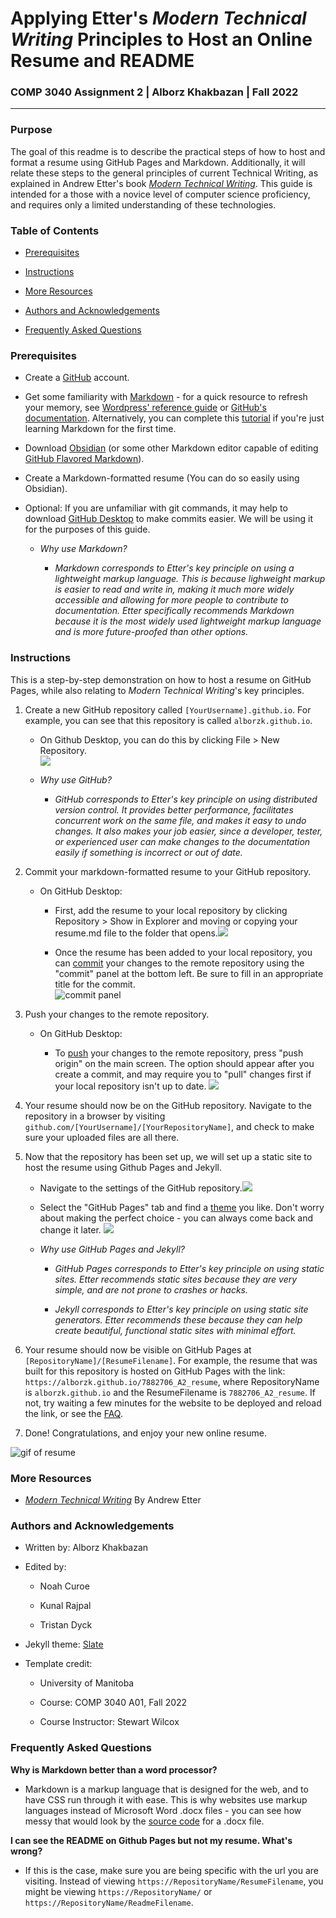 
# Applying Etter's _Modern Technical Writing_ Principles to Host an Online Resume and README
### COMP 3040 Assignment 2 | Alborz Khakbazan | Fall 2022


---

### Purpose

The goal of this readme is to describe the practical steps of how to host and format a resume using GitHub Pages and Markdown. Additionally, it will relate these steps to the general principles of current Technical Writing, as explained in Andrew Etter's book [_Modern Technical Writing_](https://www.amazon.ca/Modern-Technical-Writing-Introduction-Documentation-ebook/dp/B01A2QL9SS). This guide is intended for a those with a novice level of computer science proficiency, and requires only a limited understanding of these technologies.

### Table of Contents

- [Prerequisites](#prerequisites)

- [Instructions](#instructions)

- [More Resources](#more-resources)

- [Authors and Acknowledgements](#authors-and-acknowledgements)

- [Frequently Asked Questions](#faq)

### Prerequisites

- Create a [GitHub](https://github.com/) account.

- Get some familiarity with [Markdown](https://en.wikipedia.org/wiki/Markdown) - for a quick resource to refresh your memory, see [Wordpress' reference guide](https://wordpress.com/support/markdown-quick-reference/) or [GitHub's documentation](https://guides.github.com/features/mastering-markdown/). Alternatively, you can complete this [tutorial](https://www.markdowntutorial.com/) if you're just learning Markdown for the first time.

- Download [Obsidian](https://obsidian.md/) (or some other Markdown editor capable of editing [GitHub Flavored Markdown](https://github.github.com/gfm/)).

- Create a Markdown-formatted resume (You can do so easily using Obsidian). 

- Optional: If you are unfamiliar with git commands, it may help to download [GitHub Desktop](https://desktop.github.com/) to make commits easier. We will be using it for the purposes of this guide.
  
  - _Why use Markdown?_
    
    - _Markdown corresponds to Etter's key principle on using a lightweight markup language. This is because lighweight markup is easier to read and write in, making it much more widely accessible and allowing for more people to contribute to documentation. Etter specifically recommends Markdown because it is the most widely used lightweight markup language and is more future-proofed than other options._

### Instructions 

This is a step-by-step demonstration on how to host a resume on GitHub Pages, while also relating to _Modern Technical Writing_'s key principles. 

1. Create a new GitHub repository called `[YourUsername].github.io`. For example, you can see that this repository is called `alborzk.github.io`.
   
   - On Github Desktop, you can do this by clicking File > New Repository.   
     ![](pictures/createrepo.png) 
	- *Why use GitHub?*
  
	  - *GitHub corresponds to Etter's key principle on using distributed version control. It provides better performance, facilitates concurrent work on the same file, and makes it easy to undo changes. It also makes your job easier, since a developer, tester, or experienced user can make changes to the documentation easily if something is incorrect or out of date.*
1. Commit your markdown-formatted resume to your GitHub repository. 
   
   - On GitHub Desktop: 
     
     - First, add the resume to your local repository by clicking Repository > Show in Explorer and moving or copying your resume.md file to the folder that opens.![](Pictures/showinexplorer.png)
    
     - Once the resume has been added to your local repository, you can [commit](https://github.com/git-guides/git-commit) your changes to the remote repository using the "commit" panel at the bottom left. Be sure to fill in an appropriate title for the commit.  
     ![commit panel](pictures/commit.png) 

3. Push your changes to the remote repository. 
   
   - On GitHub Desktop:
     
     - To [push](https://www.atlassian.com/git/tutorials/syncing/git-push#:~:text=The%20git%20push%20command%20is,exports%20commits%20to%20remote%20branches.) your changes to the remote repository, press "push origin" on the main screen. The option should appear after you create a commit, and may require you to "pull" changes first if your local repository isn't up to date. ![](C:\Users\Nathan\Documents\GitHub\COMP-3040-A2\Pictures\Pushing.png)

4. Your resume should now be on the GitHub repository. Navigate to the repository in a browser by visiting `github.com/[YourUsername]/[YourRepositoryName]`, and check to make sure your uploaded files are all there.

5. Now that the repository has been set up, we will set up a static site to host the resume using Github Pages and Jekyll.
   
   - Navigate to the settings of the GitHub repository.![](pictures/settings.png)
   
   - Select the "GitHub Pages" tab and find a [theme](https://pages.github.com/themes/) you like. Don't worry about making the perfect choice - you can always come back and change it later. ![](pictures/pages.png)
   
   - *Why use GitHub Pages and Jekyll?*
     
     - _GitHub Pages corresponds to Etter's key principle on using static sites. Etter recommends static sites because they are very simple, and are not prone to crashes or hacks._
     
     - _Jekyll corresponds to Etter's key principle on using static site generators. Etter recommends these because they can help create beautiful, functional static sites with minimal effort._



6. Your resume should now be visible on GitHub Pages at `[RepositoryName]/[ResumeFilename]`. For example, the resume that was built for this repository is hosted on GitHub Pages with the link: `https://alborzk.github.io/7882706_A2_resume`, where RepositoryName is `alborzk.github.io` and the ResumeFilename is `7882706_A2_resume`. If not, try waiting a few minutes for the website to be deployed and reload the link, or see the [FAQ](#frequently-asked-questions).

7. Done! Congratulations, and enjoy your new online resume.

![gif of resume](pictures/resume_gif.gif)
### More Resources
  -  [*Modern Technical Writing*](https://www.amazon.ca/Modern-Technical-Writing-Introduction-Documentation-ebook/dp/B01A2QL9SS) By Andrew Etter

### Authors and Acknowledgements

- Written by: Alborz Khakbazan

- Edited by:

  - Noah Curoe
  
  - Kunal Rajpal
  
  - Tristan Dyck
  
- Jekyll theme: [Slate](https://github.com/pages-themes/slate)

- Template credit: 
  
  - University of Manitoba
  
  - Course: COMP 3040 A01, Fall 2022
  
  - Course Instructor: Stewart Wilcox

### Frequently Asked Questions

**Why is Markdown better than a word processor?**

- Markdown is a markup language that is designed for the web, and to have CSS run through it with ease. This is why websites use markup languages instead of Microsoft Word .docx files - you can see how messy that would look by the [source code](https://www.toptal.com/xml/an-informal-introduction-to-docx) for a .docx file.

**I can see the README on Github Pages but not my resume. What's wrong?**

- If this is the case, make sure you are being specific with the url you are visiting. Instead of viewing `https://RepositoryName/ResumeFilename`, you might be viewing `https://RepositoryName/` or `https://RepositoryName/ReadmeFilename`.


